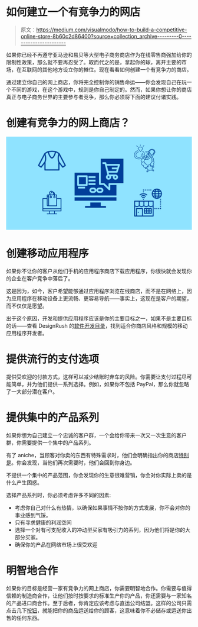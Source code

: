 # 如何建立一个有竞争力的网店

> 原文：<https://medium.com/visualmodo/how-to-build-a-competitive-online-store-8b60c2d86400?source=collection_archive---------0----------------------->

如果你已经不再遵守亚马逊和易贝等大型电子商务商店作为在线零售商强加给你的限制性政策，那么就不要再忍受了。取而代之的是，拿起你的球，离开主要的市场，在互联网的其他地方设立你的摊位。现在看看如何创建一个有竞争力的商店。

通过建立你自己的网上商店，你将完全控制你的销售命运——你会发现自己在玩一个不同的游戏，在这个游戏中，规则是你自己制定的。然而，如果你想让你的商店真正与电子商务世界的主要参与者竞争，那么你必须将下面的建议付诸实践。

# 创建有竞争力的网上商店？

![](img/88377cce11bdd51dacf160d4424b1d3c.png)

# 创建移动应用程序

如果你不让你的客户从他们手机的应用程序商店下载应用程序，你很快就会发现你的企业在客户竞争中落后了。

这是因为，如今，客户希望能够通过应用程序浏览在线商店，而不是在网络上，因为应用程序在移动设备上更流畅、更容易导航——事实上，这现在是客户的期望，而不仅仅是愿望。

出于这个原因，开发和提供应用程序应该是你的主要目标之一，如果不是主要目标的话——查看 DesignRush 的[软件开发目录](https://www.designrush.com/agency/software-development)，找到适合你商店风格和规模的移动应用程序开发者。

# 提供流行的支付选项

提供受欢迎的付款方式，这样可以减少结账时弃车的风险。你需要让支付过程尽可能简单，并为他们提供一系列选择。例如，如果你不包括 PayPal，那么你就忽略了一大部分潜在客户。

# 提供集中的产品系列

如果你想为自己建立一个忠诚的客户群，一个会给你带来一次又一次生意的客户群，你需要提供一个集中的产品系列。

有了 aniche，当顾客对你卖的东西有特殊需求时，他们会明确指出你的商店[特别是](https://awards.visualmodo.com/)。你会发现，当他们再次需要时，他们会回到你身边。

不提供一个集中的产品范围，你会发现你的生意很难营销，你会对你实际上卖的是什么产生困惑。

选择产品系列时，你必须考虑许多不同的因素:

*   考虑你自己对什么有热情，以确保如果事情不按你的方式发展，你不会对你的事业感到气馁。
*   只有寻求健康的利润空间
*   选择一个对有可支配收入的冲动型买家有吸引力的系列，因为他们将是你的大部分买家。
*   确保你的产品在网络市场上很受欢迎

# 明智地合作

如果你的目标是经营一家有竞争力的网上商店，你需要明智地合作。你需要与值得信赖的制造商合作，让他们按时按要求的标准生产你的产品，你还需要与一家知名的产品进口商合作。至于后者，你肯定应该考虑与直运公司结盟。这样的公司只需点击几下[按钮](https://visualmodo.com/blog/)，就能把你的商品运送给你的顾客，这意味着你不必储存或运送你出售的任何东西。
